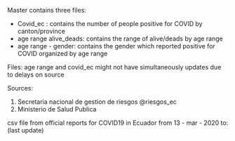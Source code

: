 Master contains three files:
- Covid_ec : contains the number of people positive for COVID by canton/province
- age range alive_deads: contains the range of alive/deads by age range
- age range - gender: contains the gender which reported positive for COVID organized by age range

Files: age range and covid_ec might not have simultaneously updates due to delays on source

Sources:
1. Secretaria nacional de gestion de riesgos @riesgos_ec 
2. Ministerio de Salud Publica 

csv file from official reports for COVID19 in Ecuador
from 13 - mar - 2020 to: (last update)

